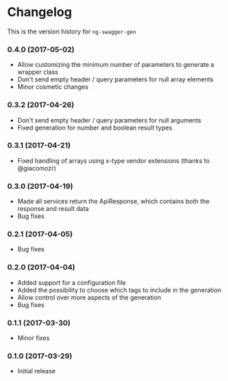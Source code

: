 # Changelog
This is the version history for `ng-swagger-gen`

### 0.4.0 (2017-05-02)
- Allow customizing the minimum number of parameters to generate a wrapper class
- Don't send empty header / query parameters for null array elements
- Minor cosmetic changes

### 0.3.2 (2017-04-26)
- Don't send empty header / query parameters for null arguments
- Fixed generation for number and boolean result types

### 0.3.1 (2017-04-21)
- Fixed handling of arrays using x-type vendor extensions (thanks to @giacomozr)

### 0.3.0 (2017-04-19)
- Made all services return the ApiResponse, which contains both the 
  response and result data
- Bug fixes

### 0.2.1 (2017-04-05)
- Bug fixes

### 0.2.0 (2017-04-04)
- Added support for a configuration file
- Added the possibility to choose which tags to include in the generation
- Allow control over more aspects of the generation
- Bug fixes

### 0.1.1 (2017-03-30)
- Minor fixes

### 0.1.0 (2017-03-29)
- Initial release